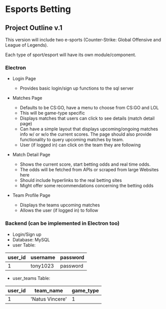# Esports Betting

## Project Outline v.1
This version will include two e-sports (Counter-Strike: Global Offensive and League of Legends).

Each type of sport/esport will have its own module/component.

### Electron

- Login Page
    - Provides basic login/sign up functions to the sql server

- Matches Page
    - Defaults to be CS:GO, have a menu to choose from CS:GO and LOL
    - This will be game-type specific
    - Displays matches that users can click to see details (match detail page)
    - Can have a simple layout that displays upcoming/ongoing matches info w/ or w/o the current scores. The page should also provide functionality to query upcoming matches by team.
    - User (if logged in) can click on the team they are following

- Match Detail Page
    - Shows the current score, start betting odds and real time odds.
    - The odds will be fetched from APIs or scraped from large Websites here
    - Should include hyperlinks to the real betting sites
    - Might offer some recommendations concerning the betting odds

- Team Profile Page
    - Displays the teams upcoming matches
    - Allows the user (if logged in) to follow

### Backend (can be implemented in Electron too)

- Login/Sign up
- Database: MySQL
- user Table:

| user_id | username | password |
| ------ | ------ | ------ |
| 1 | tony1023 | password |

- user_teams Table:

| user_id | team_name | game_type |
| ------ | ------ | ------ |
| 1 | 'Natus Vincere' | 1 |


 